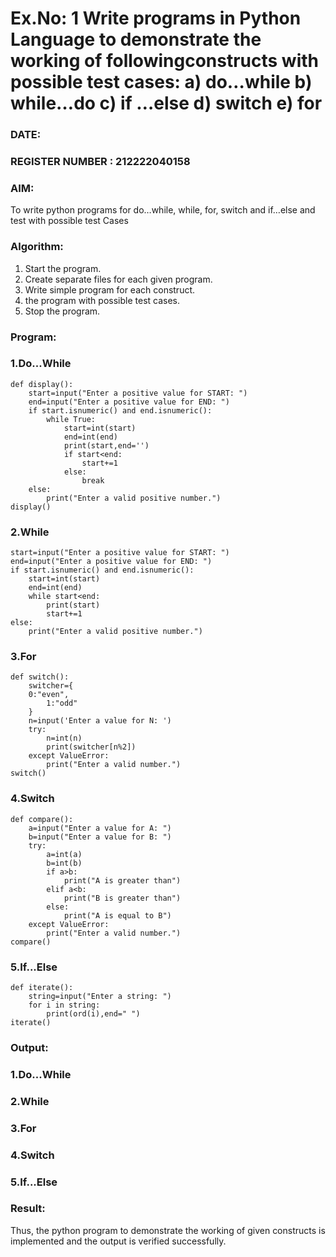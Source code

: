 # Ex.No: 1 Write programs in Python Language to demonstrate the working of followingconstructs with possible test cases: a) do…while b) while…do c) if …else d) switch e) for 

### DATE:                                                                            
### REGISTER NUMBER : 212222040158

### AIM:  
To write python programs for do…while, while, for, switch and if…else and test with possible test 
Cases 

### Algorithm:
1. Start the program.
2. Create separate files for each given program.
3. Write simple program for each construct.
4.  the program with possible test cases.
5. Stop the program.
### Program:
### 1.Do...While
```
def display(): 
    start=input("Enter a positive value for START: ") 
    end=input("Enter a positive value for END: ") 
    if start.isnumeric() and end.isnumeric(): 
        while True: 
            start=int(start) 
            end=int(end) 
            print(start,end='') 
            if start<end: 
                start+=1 
            else: 
                break 
    else: 
        print("Enter a valid positive number.") 
display()

```
### 2.While
```
start=input("Enter a positive value for START: ")
end=input("Enter a positive value for END: ")
if start.isnumeric() and end.isnumeric(): 
    start=int(start) 
    end=int(end) 
    while start<end: 
        print(start) 
        start+=1 
else:
    print("Enter a valid positive number.")

```
### 3.For
```
def switch(): 
    switcher={ 
    0:"even", 
        1:"odd" 
    } 
    n=input('Enter a value for N: ')
    try: 
        n=int(n) 
        print(switcher[n%2]) 
    except ValueError: 
        print("Enter a valid number.")
switch()

```
### 4.Switch
```
def compare(): 
    a=input("Enter a value for A: ") 
    b=input("Enter a value for B: ") 
    try: 
        a=int(a) 
        b=int(b) 
        if a>b: 
            print("A is greater than") 
        elif a<b: 
            print("B is greater than") 
        else: 
            print("A is equal to B") 
    except ValueError: 
        print("Enter a valid number.")
compare()

```
### 5.If...Else
```
def iterate(): 
    string=input("Enter a string: ")
    for i in string: 
        print(ord(i),end=" ")
iterate()

```



### Output:
### 1.Do...While

 
### 2.While


### 3.For


### 4.Switch


### 5.If...Else









### Result:
Thus, the python program to demonstrate the working of given constructs is implemented and the output is verified successfully.


